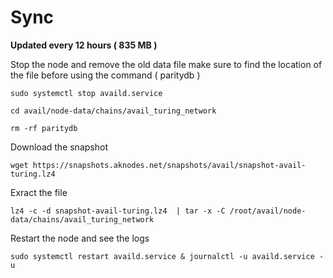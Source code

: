 # Sync

**Updated every 12 hours  ( 835 MB )**

Stop the node and remove the old data file make sure to find the location of the file before using the command ( paritydb )

```
sudo systemctl stop availd.service
```

```
cd avail/node-data/chains/avail_turing_network
```

```
rm -rf paritydb
```

Download the snapshot&#x20;

```
wget https://snapshots.aknodes.net/snapshots/avail/snapshot-avail-turing.lz4
```

Exract the file

```
lz4 -c -d snapshot-avail-turing.lz4  | tar -x -C /root/avail/node-data/chains/avail_turing_network
```

Restart the node and see the logs

```
sudo systemctl restart availd.service & journalctl -u availd.service -u
```
